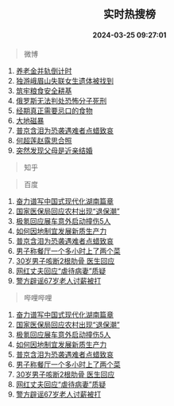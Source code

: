 <div align="center"><h2>实时热搜榜</h2><h4>2024-03-25 09:27:01</h4></div>

> 微博  

1. [养老金并轨倒计时](https://s.weibo.com/weibo?q=%23%E5%85%BB%E8%80%81%E9%87%91%E5%B9%B6%E8%BD%A8%E5%80%92%E8%AE%A1%E6%97%B6%23&t=31&band_rank=1&Refer=top)<br />
2. [独游峨眉山失联女生遗体被找到](https://s.weibo.com/weibo?q=%23%E7%8B%AC%E6%B8%B8%E5%B3%A8%E7%9C%89%E5%B1%B1%E5%A4%B1%E8%81%94%E5%A5%B3%E7%94%9F%E9%81%97%E4%BD%93%E8%A2%AB%E6%89%BE%E5%88%B0%23&t=31&band_rank=2&Refer=top)<br />
3. [筑牢粮食安全耕基](https://s.weibo.com/weibo?q=%23%E7%AD%91%E7%89%A2%E7%B2%AE%E9%A3%9F%E5%AE%89%E5%85%A8%E8%80%95%E5%9F%BA%23&t=31&band_rank=3&Refer=top)<br />
4. [俄罗斯无法判处恐怖分子死刑](https://s.weibo.com/weibo?q=%23%E4%BF%84%E7%BD%97%E6%96%AF%E6%97%A0%E6%B3%95%E5%88%A4%E5%A4%84%E6%81%90%E6%80%96%E5%88%86%E5%AD%90%E6%AD%BB%E5%88%91%23&t=31&band_rank=4&Refer=top)<br />
5. [经期真正需要忌口的食物](https://s.weibo.com/weibo?q=%23%E7%BB%8F%E6%9C%9F%E7%9C%9F%E6%AD%A3%E9%9C%80%E8%A6%81%E5%BF%8C%E5%8F%A3%E7%9A%84%E9%A3%9F%E7%89%A9%23&t=31&band_rank=5&Refer=top)<br />
6. [大地磁暴](https://s.weibo.com/weibo?q=%E5%A4%A7%E5%9C%B0%E7%A3%81%E6%9A%B4&t=31&band_rank=6&Refer=top)<br />
7. [普京含泪为恐袭遇难者点蜡致哀](https://s.weibo.com/weibo?q=%23%E6%99%AE%E4%BA%AC%E5%90%AB%E6%B3%AA%E4%B8%BA%E6%81%90%E8%A2%AD%E9%81%87%E9%9A%BE%E8%80%85%E7%82%B9%E8%9C%A1%E8%87%B4%E5%93%80%23&t=31&band_rank=7&Refer=top)<br />
8. [何超莲赵露思合照](https://s.weibo.com/weibo?q=%23%E4%BD%95%E8%B6%85%E8%8E%B2%E8%B5%B5%E9%9C%B2%E6%80%9D%E5%90%88%E7%85%A7%23&t=31&band_rank=8&Refer=top)<br />
9. [突然发现父母是近亲结婚](https://s.weibo.com/weibo?q=%23%E7%AA%81%E7%84%B6%E5%8F%91%E7%8E%B0%E7%88%B6%E6%AF%8D%E6%98%AF%E8%BF%91%E4%BA%B2%E7%BB%93%E5%A9%9A%23&t=31&band_rank=9&Refer=top)<br />

> 知乎  


> 百度  

1. [奋力谱写中国式现代化湖南篇章](https://www.baidu.com/s?wd=%E5%A5%8B%E5%8A%9B%E8%B0%B1%E5%86%99%E4%B8%AD%E5%9B%BD%E5%BC%8F%E7%8E%B0%E4%BB%A3%E5%8C%96%E6%B9%96%E5%8D%97%E7%AF%87%E7%AB%A0&sa=fyb_news&rsv_dl=fyb_news)<br />
2. [国家医保局回应农村出现“退保潮”](https://www.baidu.com/s?wd=%E5%9B%BD%E5%AE%B6%E5%8C%BB%E4%BF%9D%E5%B1%80%E5%9B%9E%E5%BA%94%E5%86%9C%E6%9D%91%E5%87%BA%E7%8E%B0%E2%80%9C%E9%80%80%E4%BF%9D%E6%BD%AE%E2%80%9D&sa=fyb_news&rsv_dl=fyb_news)<br />
3. [极氪回应展车意外启动撞伤5人](https://www.baidu.com/s?wd=%E6%9E%81%E6%B0%AA%E5%9B%9E%E5%BA%94%E5%B1%95%E8%BD%A6%E6%84%8F%E5%A4%96%E5%90%AF%E5%8A%A8%E6%92%9E%E4%BC%A45%E4%BA%BA&sa=fyb_news&rsv_dl=fyb_news)<br />
4. [如何因地制宜发展新质生产力](https://www.baidu.com/s?wd=%E5%A6%82%E4%BD%95%E5%9B%A0%E5%9C%B0%E5%88%B6%E5%AE%9C%E5%8F%91%E5%B1%95%E6%96%B0%E8%B4%A8%E7%94%9F%E4%BA%A7%E5%8A%9B&sa=fyb_news&rsv_dl=fyb_news)<br />
5. [普京含泪为恐袭遇难者点蜡致哀](https://www.baidu.com/s?wd=%E6%99%AE%E4%BA%AC%E5%90%AB%E6%B3%AA%E4%B8%BA%E6%81%90%E8%A2%AD%E9%81%87%E9%9A%BE%E8%80%85%E7%82%B9%E8%9C%A1%E8%87%B4%E5%93%80&sa=fyb_news&rsv_dl=fyb_news)<br />
6. [男子称餐厅一个多小时上了两个菜](https://www.baidu.com/s?wd=%E7%94%B7%E5%AD%90%E7%A7%B0%E9%A4%90%E5%8E%85%E4%B8%80%E4%B8%AA%E5%A4%9A%E5%B0%8F%E6%97%B6%E4%B8%8A%E4%BA%86%E4%B8%A4%E4%B8%AA%E8%8F%9C&sa=fyb_news&rsv_dl=fyb_news)<br />
7. [30岁男子咳断2根肋骨 医生回应](https://www.baidu.com/s?wd=30%E5%B2%81%E7%94%B7%E5%AD%90%E5%92%B3%E6%96%AD2%E6%A0%B9%E8%82%8B%E9%AA%A8+%E5%8C%BB%E7%94%9F%E5%9B%9E%E5%BA%94&sa=fyb_news&rsv_dl=fyb_news)<br />
8. [网红丈夫回应“虐待病妻”质疑](https://www.baidu.com/s?wd=%E7%BD%91%E7%BA%A2%E4%B8%88%E5%A4%AB%E5%9B%9E%E5%BA%94%E2%80%9C%E8%99%90%E5%BE%85%E7%97%85%E5%A6%BB%E2%80%9D%E8%B4%A8%E7%96%91&sa=fyb_news&rsv_dl=fyb_news)<br />
9. [警方辟谣67岁老人讨薪被打](https://www.baidu.com/s?wd=%E8%AD%A6%E6%96%B9%E8%BE%9F%E8%B0%A367%E5%B2%81%E8%80%81%E4%BA%BA%E8%AE%A8%E8%96%AA%E8%A2%AB%E6%89%93&sa=fyb_news&rsv_dl=fyb_news)<br />

> 哔哩哔哩  

1. [奋力谱写中国式现代化湖南篇章](https://www.baidu.com/s?wd=%E5%A5%8B%E5%8A%9B%E8%B0%B1%E5%86%99%E4%B8%AD%E5%9B%BD%E5%BC%8F%E7%8E%B0%E4%BB%A3%E5%8C%96%E6%B9%96%E5%8D%97%E7%AF%87%E7%AB%A0&sa=fyb_news&rsv_dl=fyb_news)<br />
2. [国家医保局回应农村出现“退保潮”](https://www.baidu.com/s?wd=%E5%9B%BD%E5%AE%B6%E5%8C%BB%E4%BF%9D%E5%B1%80%E5%9B%9E%E5%BA%94%E5%86%9C%E6%9D%91%E5%87%BA%E7%8E%B0%E2%80%9C%E9%80%80%E4%BF%9D%E6%BD%AE%E2%80%9D&sa=fyb_news&rsv_dl=fyb_news)<br />
3. [极氪回应展车意外启动撞伤5人](https://www.baidu.com/s?wd=%E6%9E%81%E6%B0%AA%E5%9B%9E%E5%BA%94%E5%B1%95%E8%BD%A6%E6%84%8F%E5%A4%96%E5%90%AF%E5%8A%A8%E6%92%9E%E4%BC%A45%E4%BA%BA&sa=fyb_news&rsv_dl=fyb_news)<br />
4. [如何因地制宜发展新质生产力](https://www.baidu.com/s?wd=%E5%A6%82%E4%BD%95%E5%9B%A0%E5%9C%B0%E5%88%B6%E5%AE%9C%E5%8F%91%E5%B1%95%E6%96%B0%E8%B4%A8%E7%94%9F%E4%BA%A7%E5%8A%9B&sa=fyb_news&rsv_dl=fyb_news)<br />
5. [普京含泪为恐袭遇难者点蜡致哀](https://www.baidu.com/s?wd=%E6%99%AE%E4%BA%AC%E5%90%AB%E6%B3%AA%E4%B8%BA%E6%81%90%E8%A2%AD%E9%81%87%E9%9A%BE%E8%80%85%E7%82%B9%E8%9C%A1%E8%87%B4%E5%93%80&sa=fyb_news&rsv_dl=fyb_news)<br />
6. [男子称餐厅一个多小时上了两个菜](https://www.baidu.com/s?wd=%E7%94%B7%E5%AD%90%E7%A7%B0%E9%A4%90%E5%8E%85%E4%B8%80%E4%B8%AA%E5%A4%9A%E5%B0%8F%E6%97%B6%E4%B8%8A%E4%BA%86%E4%B8%A4%E4%B8%AA%E8%8F%9C&sa=fyb_news&rsv_dl=fyb_news)<br />
7. [30岁男子咳断2根肋骨 医生回应](https://www.baidu.com/s?wd=30%E5%B2%81%E7%94%B7%E5%AD%90%E5%92%B3%E6%96%AD2%E6%A0%B9%E8%82%8B%E9%AA%A8+%E5%8C%BB%E7%94%9F%E5%9B%9E%E5%BA%94&sa=fyb_news&rsv_dl=fyb_news)<br />
8. [网红丈夫回应“虐待病妻”质疑](https://www.baidu.com/s?wd=%E7%BD%91%E7%BA%A2%E4%B8%88%E5%A4%AB%E5%9B%9E%E5%BA%94%E2%80%9C%E8%99%90%E5%BE%85%E7%97%85%E5%A6%BB%E2%80%9D%E8%B4%A8%E7%96%91&sa=fyb_news&rsv_dl=fyb_news)<br />
9. [警方辟谣67岁老人讨薪被打](https://www.baidu.com/s?wd=%E8%AD%A6%E6%96%B9%E8%BE%9F%E8%B0%A367%E5%B2%81%E8%80%81%E4%BA%BA%E8%AE%A8%E8%96%AA%E8%A2%AB%E6%89%93&sa=fyb_news&rsv_dl=fyb_news)<br />
